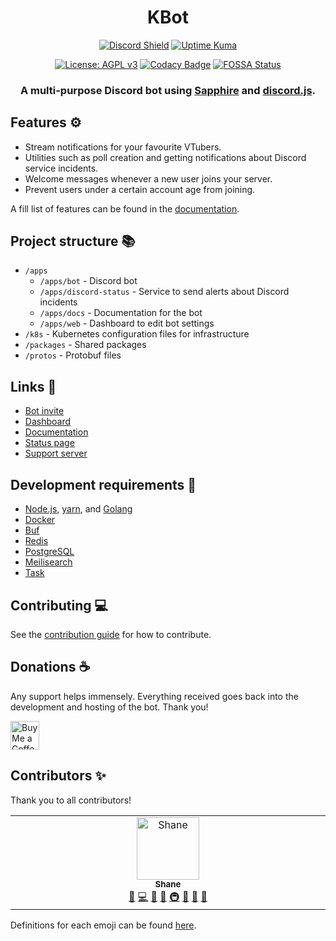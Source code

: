 <div align="center">

# KBot

[![Discord Shield](https://discordapp.com/api/guilds/953375922990506005/widget.png)](https://kbot.ca/discord)
[![Uptime Kuma](https://status.kbot.ca/api/badge/8/status?upLabel=online&downLabel=offline&label=Bot+status)](https://status.kbot.ca/status/kbot)

[![License: AGPL v3](https://img.shields.io/badge/License-AGPL_v3-blue.svg)](https://www.gnu.org/licenses/agpl-3.0)
[![Codacy Badge](https://app.codacy.com/project/badge/Grade/b1a776ba1a064d34a1886e3c74c0cada)](https://www.codacy.com/gh/KBot-discord/KBot/dashboard?utm_source=github.com&utm_medium=referral&utm_content=KBot-discord/KBot&utm_campaign=Badge_Grade)
[![FOSSA Status](https://app.fossa.com/api/projects/git%2Bgithub.com%2FKBot-discord%2FKBot.svg?type=shield)](https://app.fossa.com/projects/git%2Bgithub.com%2FKBot-discord%2FKBot?ref=badge_shield)

### A multi-purpose Discord bot using [Sapphire](https://www.sapphirejs.dev/) and [discord.js](https://discord.js.org).

</div>

## Features ⚙️

- Stream notifications for your favourite VTubers.
- Utilities such as poll creation and getting notifications about Discord service incidents.
- Welcome messages whenever a new user joins your server.
- Prevent users under a certain account age from joining.

A fill list of features can be found in the [documentation](https://docs.kbot.ca/).

## Project structure 📚

- `/apps`
  - `/apps/bot` - Discord bot
  - `/apps/discord-status` - Service to send alerts about Discord incidents
  - `/apps/docs` - Documentation for the bot
  - `/apps/web` - Dashboard to edit bot settings
- `/k8s` - Kubernetes configuration files for infrastructure
- `/packages` - Shared packages
- `/protos` - Protobuf files

## Links 🔗

- [Bot invite](https://discord.com/api/oauth2/authorize?client_id=918237593789947925&permissions=1376425339926&scope=bot)
- [Dashboard](https://kbot.ca/)
- [Documentation](https://docs.kbot.ca/)
- [Status page](https://status.kbot.ca/)
- [Support server](https://kbot.ca/discord)

## Development requirements 🔧

- [Node.js](https://nodejs.org/en/), [yarn](https://yarnpkg.com/), and [Golang](https://go.dev/)
- [Docker](https://www.docker.com/community-edition)
- [Buf](https://github.com/bufbuild/buf)
- [Redis](https://redis.io/)
- [PostgreSQL](https://www.postgresql.org/)
- [Meilisearch](https://www.meilisearch.com/)
- [Task](https://github.com/go-task/task)

## Contributing 💻

See the [contribution guide](/.github/CONTRIBUTING.md) for how to contribute.

## Donations ☕

Any support helps immensely. Everything received goes back into the development and hosting of the bot. Thank you!

<a href='https://ko-fi.com/killbasa' target='_blank'><img style='border:0px;height:46px;' src='https://az743702.vo.msecnd.net/cdn/kofi3.png?v=0' border='0' alt='Buy Me a Coffee at ko-fi.com'></a>

## Contributors ✨

Thank you to all contributors!

<!-- ALL-CONTRIBUTORS-LIST:START - Do not remove or modify this section -->
<!-- prettier-ignore-start -->
<!-- markdownlint-disable -->
<table>
  <tbody>
    <tr>
      <td align="center" valign="top" width="14.28%"><a href="https://kbot.ca/"><img src="https://avatars.githubusercontent.com/u/13106700?v=4?s=100" width="100px;" alt="Shane"/><br /><sub><b>Shane</b></sub></a><br /><a href="https://github.com/kbot-discord/kbot/issues?q=author%3Akillbasa" title="Bug reports">🐛</a> <a href="https://github.com/kbot-discord/kbot/commits?author=killbasa" title="Code">💻</a> <a href="#design-killbasa" title="Design">🎨</a> <a href="https://github.com/kbot-discord/kbot/commits?author=killbasa" title="Documentation">📖</a> <a href="#infra-killbasa" title="Infrastructure (Hosting, Build-Tools, etc)">🚇</a> <a href="#maintenance-killbasa" title="Maintenance">🚧</a> <a href="#plugin-killbasa" title="Plugin/utility libraries">🔌</a> <a href="https://github.com/kbot-discord/kbot/pulls?q=is%3Apr+reviewed-by%3Akillbasa" title="Reviewed Pull Requests">👀</a></td>
    </tr>
  </tbody>
</table>

<!-- markdownlint-restore -->
<!-- prettier-ignore-end -->

<!-- ALL-CONTRIBUTORS-LIST:END -->

Definitions for each emoji can be found [here](https://allcontributors.org/docs/en/emoji-key).
